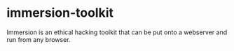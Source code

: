 # immersion-toolkit
Immersion is an ethical hacking toolkit that can be put onto a webserver and run from any browser.
